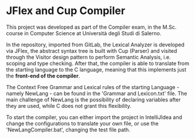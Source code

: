 <h1>JFlex and Cup Compiler</h1>
This project was developed as part of the Compiler exam, in the M.Sc. course in Computer Science at Università degli Studi di Salerno.

In the repository, imported from GitLab, the Lexical Analyzer is developed via JFlex, the abstract syntax tree is built with Cup (Parser) and visited through the Visitor design pattern to perform Semantic Analysis, i.e. scoping and type checking. After that, the compiler is able to translate from the starting language to the C language, meaning that this implements just the **front-end of the compiler**.


The Context Free Grammar and Lexical rules of the starting Language - namely NewLang - can be found in the 'Grammar and Lexicon.txt' file.
The main challenge of NewLang is the possibility of declaring variables after they are used, while C does not grant this flexibility. 

To start the compiler, you can either import the project in IntelliJIdea and change the configurations to translate your own file, or use the 'NewLangCompiler.bat', changing the test file path.
